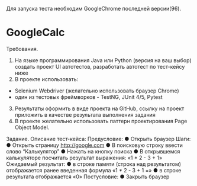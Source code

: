 Для запуска теста необходим GoogleChrome последней версии(96).

# GoogleCalc
Требования.
1. На языке программирования Java или Python (версия на ваш выбор) создать проект UI
автотестов, разработать автотест по тест-кейсу ниже
2. В проекте использовать:
- Selenium Webdriver (желательно использовать браузер Chrome)
- один из тестовых фреймворков - TestNG, JUnit 4/5, Pytest
3. Результаты оформить в виде проекта на GitHub, ссылку на проект приложить в качестве
результата выполнения задания
4. В проекте желательно использовать паттерн проектирования Page Object Model.


Задание. Описание тест-кейса:
Предусловие:
● Открыть браузер
Шаги:
● Открыть страницу http://google.com
● В поисковую строку ввести слово “Калькулятор”
● Нажать на кнопку поиска
● В открывшемся калькуляторе посчитать результат выражения: «1 * 2 - 3 + 1»
Ожидаемый результат:
● в строке памяти (строка над результатом) отображается ранее введенная формула «1 * 2 - 3 +
1 =»
● в строке результата отображается «0»
Постусловие:
● Закрыть браузер
